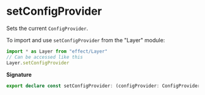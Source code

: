 # setConfigProvider

Sets the current `ConfigProvider`.

To import and use `setConfigProvider` from the "Layer" module:

```ts
import * as Layer from "effect/Layer"
// Can be accessed like this
Layer.setConfigProvider
```

**Signature**

```ts
export declare const setConfigProvider: (configProvider: ConfigProvider) => Layer<never>
```
